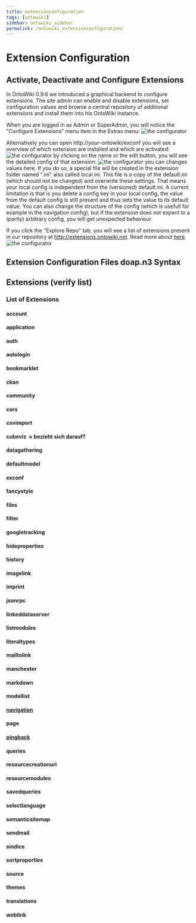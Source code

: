 ```yaml
---
title: extensionconfiguration
tags: [ontowiki]
sidebar: ontowiki_sidebar
permalink: /ontowiki_extensionconfiguration/
---
```

# Extension Configuration

## Activate, Deactivate and Configure Extensions
In OntoWiki 0.9.6 we introduced a graphical backend to configure extensions. The site admin can enable and disable extensions, set configuration values and browse a central repository of additional extensions and install them into his OntoWiki instance.

When you are logged in as Admin or SuperAdmin, you will notice the "Configure Extensions" menu item in the Extras menu:
![the configurator](https://github.com/AKSW/OntoWiki/wiki/images/exconf-open.png)

Alternatively you can open http://your-ontowiki/exconf
you will see a overview of which extension are installed and which are activated:
![the configurator](https://github.com/AKSW/OntoWiki/wiki/images/exconf-list.png)
by clicking on the name or the edit button, you will see the detailed config of that extension:
![the configurator](https://github.com/AKSW/OntoWiki/wiki/images/exconf-configure.png)
you can changes values here. If you do so, a special file will be created in the extension folder named "<extenion-name>.ini" also called local ini. This file is a copy of the default.ini (which should not be changed) and overwrite these settings. That means your local config is independent from the (versioned) default.ini. A current limitation is that is you delete a config key in your local config, the value from the default config is still present and thus sets the value to its default value. You can also change the structure of the config (which is usefull for example in the navigation config), but if the extension does not expect to a (partly) arbitrary config, you will get unexpected behaviour.

If you click the "Explore Repo" tab, you will see a list of extensions present in our repository at http://extensions.ontowiki.net. Read more about [here](Extension-Repository).
![the configurator](https://github.com/AKSW/OntoWiki/wiki/images/exconf-explore.png)
## Extension Configuration Files doap.n3 Syntax
## Extensions (verify list)
### List of Extensions
#### account
#### application
#### auth
#### autologin
#### bookmarklet
#### ckan
#### community
#### cors
#### csvimport
#### cubeviz -> bezieht sich <Graph-Visualization> darauf?
#### datagathering
#### defaultmodel
#### exconf
#### fancystyle
#### files
#### filter
#### googletracking
#### hideproperties
#### history
#### imagelink
#### imprint
#### jsonrpc
#### linkeddataserver
#### listmodules
#### literaltypes
#### mailtolink
#### manchester
#### markdown
#### modellist
#### [navigation](Navigation-Extension)
#### page
#### [pingback](SemanticPingback)
#### queries
#### resourcecreationuri
#### resourcemodules
#### savedqueries
#### selectlanguage
#### semanticsitemap
#### sendmail
#### sindice
#### sortproperties
#### source
#### themes
#### translations
#### weblink
